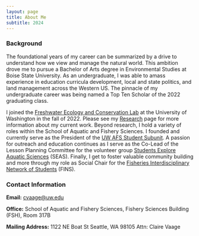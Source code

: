 ```yaml
---
layout: page
title: About Me
subtitle: 2024
---
```

### Background
The foundational years of my career can be summarized by a drive to understand how we view and manage the natural world. This ambition drove me to pursue a Bachelor of Arts degree in Environmental Studies at Boise State University. As an undergraduate, I was able to amass experience in education curricula development, local and state politics, and land management across the Western US. The pinnacle of my undergraduate career was being named a Top Ten Scholar of the 2022 graduating class. 

I joined the [Freshwater Ecology and Conservation Lab](https://www.oldenfish.com/) at the University of Washington in the fall of 2022. Please see my [Research](https://cvaage.github.io/research/chapter1) page for more information about my current work. Beyond research, I hold a variety of roles within the School of Aquatic and Fishery Sciences. I founded and currently serve as the President of the [UW AFS Student Subunit](https://fish.uw.edu/students/student-and-career-opportunities/student-organizations/american-fisheries-society/). A passion for outreach and education continues as I serve as the Co-Lead of the Lesson Planning Committee for the volunteer group [Students Explore Aquatic Sciences](https://fish.uw.edu/alumni-community/students-explore-aquatic-sciences-seas/) (SEAS). Finally, I get to foster valuable community building and more through my role as Social Chair for the [Fisheries Interdisciplinary Network of Students](https://fish.uw.edu/students/student-organizations/fins-fisheries-interdisciplinary-network-of-students/) (FINS).

### Contact Information
**Email:** cvaage@uw.edu

**Office:** School of Aquatic and Fishery Sciences, Fishery Sciences Building (FSH), Room 317B

**Mailing Address:** 
1122 NE Boat St
Seattle, WA 98105
Attn: Claire Vaage
